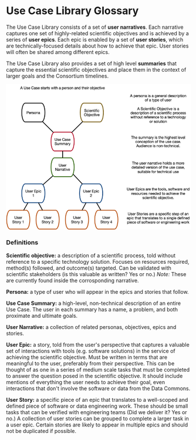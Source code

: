 # Use Case Library Glossary

The Use Case Library consists of a set of **user narratives**. Each
narrative captures one set of highly-related scientific objectives and
is achieved by a series of **user epics**. Each epic is enabled by a
set of **user stories**, which are technically-focused details about
how to achieve that epic.  User stories will often be shared among
different epics.

The Use Case Library also provides a set of high level **summaries** that
capture the essential scientific objectives and place them in the context
of larger goals and the Consortium timelines.

![Use case library glossary image](images/UseCase_TopDown.png)

### Definitions

**Scientific objective:** a description of a scientific process, told
without reference to a specific technology solution. Focuses on
resources required, method(s) followed, and outcome(s) targeted. Can
be validated with scientific stakeholders (is this valuable as
written? Yes or no.)  *Note:* These are currently found inside the corrosponding narrative.

**Persona:** a type of user who will appear in the epics and stories that follow.

**Use Case Summary:** a high-level, non-technical description of an entire Use Case. The user in each summary has a name, a problem, and both proximate and ultimate goals.

**User Narrative:** a collection of related personas, objectives, epics and stories.

**User Epic:** a story, told from the user's perspective that captures a
valuable set of interactions with tools (e.g. software solutions) in
the service of achieving the scientific objective. Must be written in
terms that are meaningful to the user, preferably from their
perspective. This can be thought of as one in a series of medium scale tasks that must be completed to
answer the question posed in the scientific objective. It should include mentions of everything the user needs to
achieve their goal, even interactions that don't involve the software
or data from the Data Commons. 

**User Story:** a specific piece of an epic that translates to a
well-scoped and defined piece of software or data engineering
work. These should be small tasks that can be verified with engineering teams (Did we deliver it? Yes
or no.) A collection of user stories can be grouped to complete a larger task in a user epic. Certain stories are likely to appear in multiple epics and
should not be duplicated if possible.


